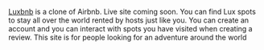 [Luxbnb](https://luxbnb.onrender.com) is a clone of Airbnb. Live site coming soon. You can find Lux spots to stay all over the world rented by hosts just like you. You can create an account and you can interact with spots you have visited when creating a review.
This site is for people looking for an adventure around the world
